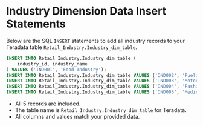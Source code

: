 # Industry Dimension Data Insert Statements

Below are the SQL `INSERT` statements to add all industry records to your Teradata table `Retail_Industry.Industry_dim_table`.

```sql
INSERT INTO Retail_Industry.Industry_dim_table (
    industry_id, industry_name
) VALUES ('IND001', 'Food Industry');
INSERT INTO Retail_Industry.Industry_dim_table VALUES ('IND002', 'Fueling Industry');
INSERT INTO Retail_Industry.Industry_dim_table VALUES ('IND003', 'Motor Vehicle Industry');
INSERT INTO Retail_Industry.Industry_dim_table VALUES ('IND004', 'Fashion Industry');
INSERT INTO Retail_Industry.Industry_dim_table VALUES ('IND005', 'Medical Industry');
```

- All 5 records are included.
- The table name is `Retail_Industry.Industry_dim_table` for Teradata.
- All columns and values match your provided data.
